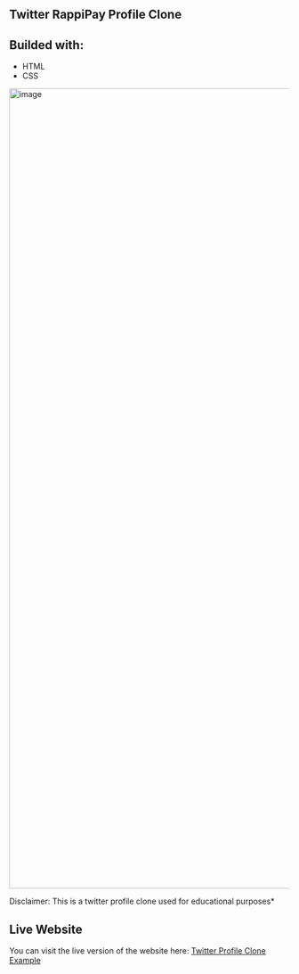 ## Twitter RappiPay Profile Clone
## Builded with:
* HTML
* CSS
  
<img width="1437" alt="image" src="https://github.com/user-attachments/assets/518c499b-b29b-45c8-90ac-28e7f18b3eea">

Disclaimer: This is a twitter profile clone used for educational purposes*

## Live Website

You can visit the live version of the website here: [Twitter Profile Clone Example](https://evelynrodriguezc.github.io/twitter-profile-clone/)
